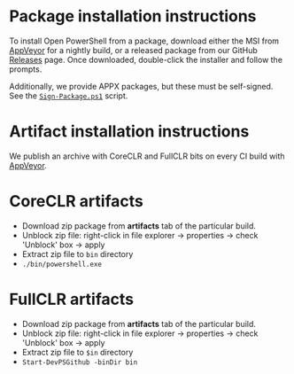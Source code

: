 Package installation instructions
=================================

To install Open PowerShell from a package, download either the MSI from
[AppVeyor][] for a nightly build, or a released package from our GitHub
[Releases][] page. Once downloaded, double-click the installer and follow the
prompts.

Additionally, we provide APPX packages, but these must be self-signed. See the
[`Sign-Package.ps1`][signing] script.

[releases]: https://github.com/PowerShell/PowerShell/releases
[signing]: ../../tools/Sign-Package.ps1

Artifact installation instructions
==================================

We publish an archive with CoreCLR and FullCLR bits on every CI build
with [AppVeyor][].

[appveyor]: https://ci.appveyor.com/project/PowerShell/powershell

CoreCLR artifacts
=================

* Download zip package from **artifacts** tab of the particular build.
* Unblock zip file: right-click in file explorer -> properties ->
  check 'Unblock' box -> apply
* Extract zip file to `bin` directory
* `./bin/powershell.exe`

FullCLR artifacts
=================

* Download zip package from **artifacts** tab of the particular build.
* Unblock zip file: right-click in file explorer -> properties ->
  check 'Unblock' box -> apply
* Extract zip file to `$in` directory
* `Start-DevPSGithub -binDir bin`
